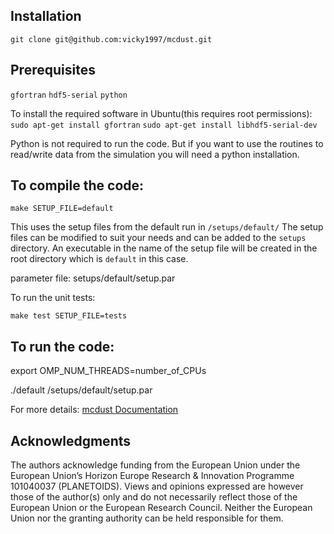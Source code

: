 ## Installation

`git clone git@github.com:vicky1997/mcdust.git`

## Prerequisites

`gfortran` `hdf5-serial` `python`

To install the required software in Ubuntu(this requires root permissions):
`sudo apt-get install gfortran`
`sudo apt-get install libhdf5-serial-dev`

Python is not required to run the code. But if you want to use the routines to read/write data from the simulation you will need a python installation.

## To compile the code: 

`make SETUP_FILE=default`

This uses the setup files from the default run in `/setups/default/` 
The setup files can be modified to suit your needs and can be added to the `setups` directory. An executable in the name of the setup file will be created in the root directory which is `default` in this case.

parameter file: setups/default/setup.par

To run the unit tests:

`make test SETUP_FILE=tests`
## To run the code: 

export OMP_NUM_THREADS=number_of_CPUs

./default /setups/default/setup.par

For more details: [mcdust Documentation](https://mcdust.readthedocs.io/en/latest/)

## Acknowledgments
The authors acknowledge funding from the European Union under the European Union’s Horizon Europe Research \& Innovation Programme 101040037 (PLANETOIDS). Views and opinions expressed are however those of the author(s) only and do not necessarily reflect those of the European Union or the European Research Council. Neither the European Union nor the granting authority can be held responsible for them.